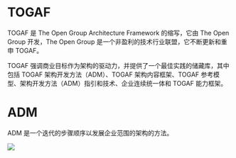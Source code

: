 # TOGAF

TOGAF 是 The Open Group Architecture Framework 的缩写，它由 The Open Group 开发，The Open Group 是一个非盈利的技术行业联盟，它不断更新和重申 TOGAF。

TOGAF 强调商业目标作为架构的驱动力，并提供了一个最佳实践的储藏库，其中包括 TOGAF 架构开发方法（ADM）、TOGAF 架构内容框架、TOGAF 参考模型、架构开发方法（ADM）指引和技术、企业连续统一体和 TOGAF 能力框架。

# ADM

ADM 是一个迭代的步骤顺序以发展企业范围的架构的方法。

![](https://i.postimg.cc/rpVfNz95/image.png)
